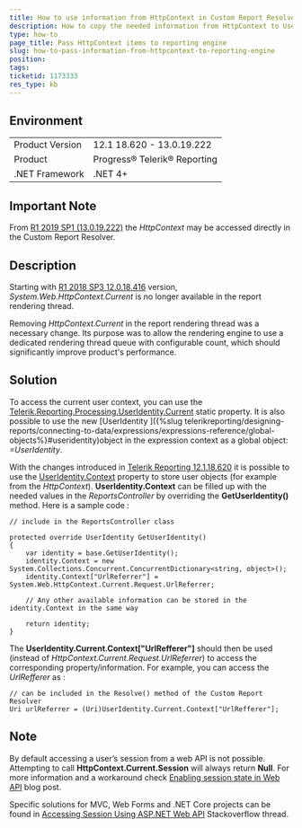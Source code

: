 ```yaml
---
title: How to use information from HttpContext in Custom Report Resolver
description: How to copy the needed information from HttpContext to UserIdentity.Context
type: how-to
page_title: Pass HttpContext items to reporting engine 
slug: how-to-pass-information-from-httpcontext-to-reporting-engine
position: 
tags: 
ticketid: 1173333
res_type: kb
---
```


## Environment
<table>
	<tr>
		<td>Product Version</td>
		<td>12.1 18.620 - 13.0.19.222</td>
	</tr>
	<tr>
		<td>Product</td>
		<td>Progress® Telerik® Reporting </td>
	</tr>
	<tr>
		<td>.NET Framework</td>
		<td>.NET 4+</td>
	</tr>
</table>

## Important Note
From [R1 2019 SP1 (13.0.19.222)](https://www.telerik.com/support/whats-new/reporting/release-history/progress-telerik-reporting-r1-2019-sp1-13-0-19-222) the _HttpContext_ may be accessed directly in the Custom Report Resolver.

## Description
Starting with [R1 2018 SP3 12.0.18.416](https://www.telerik.com/support/whats-new/reporting/release-history/telerik-reporting-r1-2018-sp3-12-0-18-416) version, _System.Web.HttpContext.Current_ is no longer available in the report rendering thread.  
  
Removing _HttpContext.Current_ in the report rendering thread was a necessary change. Its purpose was to allow the rendering engine to use a dedicated rendering thread queue with configurable count, which should significantly improve product's performance.

## Solution
To access the current user context, you can use the [Telerik.Reporting.Processing.UserIdentity.Current](/api/telerik.reporting.processing.useridentity#collapsible-Telerik_Reporting_Processing_UserIdentity_Current) static property. It is also possible to use the new [UserIdentity ]({%slug telerikreporting/designing-reports/connecting-to-data/expressions/expressions-reference/global-objects%}#useridentity)object in the expression context as a global object: _=UserIdentity_.  

With the changes introduced in [Telerik Reporting 12.1.18.620](https://www.telerik.com/support/whats-new/reporting/release-history/progress-telerik-reporting-r2-2018-sp1-12-1-18-620) it is possible to use the [UserIdentity.Context](/api/telerik.reporting.processing.useridentity#collapsible-Telerik_Reporting_Processing_UserIdentity_Context) property to store user objects (for example from the _HttpContext_).
**UserIdentity.Context** can be filled up with the needed values in the _ReportsController_ by overriding the **GetUserIdentity()** method. Here is a sample code :  

```CSharp
// include in the ReportsController class

protected override UserIdentity GetUserIdentity()
{
    var identity = base.GetUserIdentity();
    identity.Context = new System.Collections.Concurrent.ConcurrentDictionary<string, object>();
    identity.Context["UrlReferrer"] = System.Web.HttpContext.Current.Request.UrlReferrer;
    
    // Any other available information can be stored in the identity.Context in the same way

    return identity;
}
```
  
The __UserIdentity.Current.Context\["UrlRefferer"\]__ should then be used (instead of _HttpContext.Current.Request.UrlReferrer_) to access the corresponding property/information.
For example, you can access the _UrlRefferer_ as :  
  
```CSharp
// can be included in the Resolve() method of the Custom Report Resolver
Uri urlReferrer = (Uri)UserIdentity.Current.Context["UrlRefferer"];
```

## Note
By default accessing a user’s session from a web API is not possible. Attempting to call __HttpContext.Current.Session__ will always return __Null__.
For more information and a workaround check [Enabling session state in Web API](https://www.wiliam.com.au/wiliam-blog/enabling-session-state-in-web-api) blog post.

Specific solutions for MVC, Web Forms and .NET Core projects can be found in [Accessing Session Using ASP.NET Web API](https://stackoverflow.com/questions/9594229/accessing-session-using-asp-net-web-api) Stackoverflow thread.
